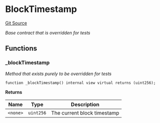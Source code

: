 # BlockTimestamp
[Git Source](https://github.com/KYRDTeam/ilo-contracts/blob/1de4d92cce6f0722e8736db455733703c706f30f/src/base/BlockTimestamp.sol)

*Base contract that is overridden for tests*


## Functions
### _blockTimestamp

*Method that exists purely to be overridden for tests*


```solidity
function _blockTimestamp() internal view virtual returns (uint256);
```
**Returns**

|Name|Type|Description|
|----|----|-----------|
|`<none>`|`uint256`|The current block timestamp|



